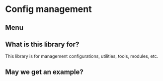# Config management

## Menu

## What is this library for?

This library is for management configurations, utilities, tools, modules, etc.

## May we get an example? 